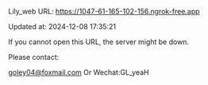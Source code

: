 Lily_web URL: https://1047-61-165-102-156.ngrok-free.app

Updated at: 2024-12-08 17:35:21

If you cannot open this URL, the server might be down.

Please contact: 

goley04@foxmail.com Or Wechat:GL_yeaH